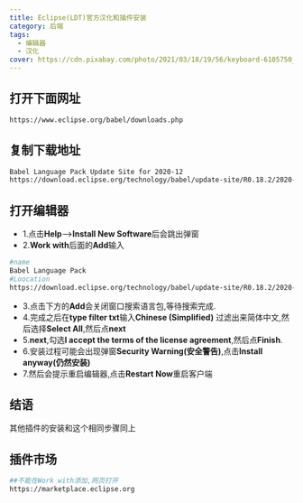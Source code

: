 ```yaml
---
title: Eclipse(LDT)官方汉化和插件安装
category: 后端
tags:
  - 编辑器
  - 汉化
cover: https://cdn.pixabay.com/photo/2021/03/18/19/56/keyboard-6105750_960_720.jpg
---
```



## 打开下面网址

```bash
https://www.eclipse.org/babel/downloads.php
```

## 复制下载地址

```bash
Babel Language Pack Update Site for 2020-12
https://download.eclipse.org/technology/babel/update-site/R0.18.2/2020-12
```

## 打开编辑器

* 1.点击**Help**-->**Install New Software**后会跳出弹窗
* 2.**Work with**后面的**Add**输入

```bash
#name
Babel Language Pack
#Loocation
https://download.eclipse.org/technology/babel/update-site/R0.18.2/2020-12
```

* 3.点击下方的**Add**会关闭窗口搜索语言包,等待搜索完成.
* 4.完成之后在**type filter txt**输入**Chinese (Simplified)** 过滤出来简体中文,然后选择**Select All**,然后点**next**
* 5.**next**,勾选**I accept the terms of the license agreement**,然后点**Finish**.
* 6.安装过程可能会出现弹窗**Security Warning(安全警告)**,点击**Install anyway(仍然安装)**
* 7.然后会提示重启编辑器,点击**Restart Now**重启客户端

## 结语

其他插件的安装和这个相同步骤同上

## 插件市场

```bash
##不能在Work with添加,网页打开
https://marketplace.eclipse.org
```
